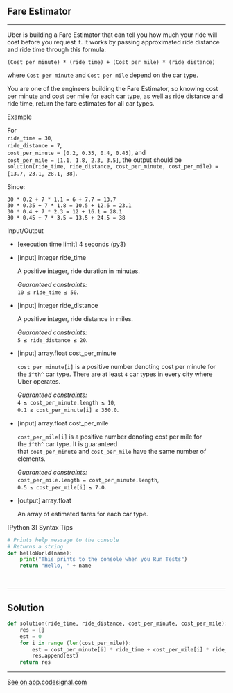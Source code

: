 ## Fare Estimator
---

Uber is building a Fare Estimator that can tell you how much your ride will cost before you request it. It works by passing approximated ride distance and ride time through this formula:

`(Cost per minute) * (ride time) + (Cost per mile) * (ride distance)`

where `Cost per minute` and `Cost per mile` depend on the car type.

You are one of the engineers building the Fare Estimator, so knowing cost per minute and cost per mile for each car type, as well as ride distance and ride time, return the fare estimates for all car types.

Example

For\
`ride_time = 30`,\
`ride_distance = 7`,\
`cost_per_minute = [0.2, 0.35, 0.4, 0.45]`, and\
`cost_per_mile = [1.1, 1.8, 2.3, 3.5]`, the output should be\
`solution(ride_time, ride_distance, cost_per_minute, cost_per_mile) = [13.7, 23.1, 28.1, 38]`.

Since:

```
30 * 0.2 + 7 * 1.1 = 6 + 7.7 = 13.7
30 * 0.35 + 7 * 1.8 = 10.5 + 12.6 = 23.1
30 * 0.4 + 7 * 2.3 = 12 + 16.1 = 28.1
30 * 0.45 + 7 * 3.5 = 13.5 + 24.5 = 38
```

Input/Output

-   [execution time limit] 4 seconds (py3)

-   [input] integer ride_time

    A positive integer, ride duration in minutes.

    *Guaranteed constraints:*\
    `10 ≤ ride_time ≤ 50`.

-   [input] integer ride_distance

    A positive integer, ride distance in miles.

    *Guaranteed constraints:*\
    `5 ≤ ride_distance ≤ 20`.

-   [input] array.float cost_per_minute

    `cost_per_minute[i]` is a positive number denoting cost per minute for the `i^th^` car type. There are at least `4` car types in every city where Uber operates.

    *Guaranteed constraints:*\
    `4 ≤ cost_per_minute.length ≤ 10`,\
    `0.1 ≤ cost_per_minute[i] ≤ 350.0`.

-   [input] array.float cost_per_mile

    `cost_per_mile[i]` is a positive number denoting cost per mile for the `i^th^` car type. It is guaranteed that `cost_per_minute` and `cost_per_mile` have the same number of elements.

    *Guaranteed constraints:*\
    `cost_per_mile.length = cost_per_minute.length`,\
    `0.5 ≤ cost_per_mile[i] ≤ 7.0`.

-   [output] array.float

    An array of estimated fares for each car type.

[Python 3] Syntax Tips

```python
# Prints help message to the console
# Returns a string
def helloWorld(name):
    print("This prints to the console when you Run Tests")
    return "Hello, " + name

```

<br>

---
## Solution

```python
def solution(ride_time, ride_distance, cost_per_minute, cost_per_mile):
    res = []
    est = 0
    for i in range (len(cost_per_mile)):
        est = cost_per_minute[i] * ride_time + cost_per_mile[i] * ride_distance
        res.append(est)
    return res

```


---
[See on app.codesignal.com](https://app.codesignal.com/company-challenges/uber/HNQwGHfKAoYsz9KX6)